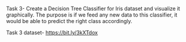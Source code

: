 Task 3- Create a Decision Tree Classifier for Iris dataset and visualize it graphically. The purpose is if we feed any new data to this classifier, it would be able to predict the right class accordingly.

Task 3 dataset- https://bit.ly/3kXTdox
